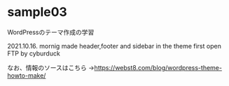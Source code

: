 # sample03

WordPressのテーマ作成の学習

2021.10.16. mornig made header,footer and sidebar in the theme first open FTP by cyburduck

なお、情報のソースはこちら →https://webst8.com/blog/wordpress-theme-howto-make/
